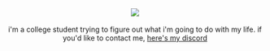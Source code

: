 <div align="center">
   <img src="https://github.com/user-attachments/assets/555c4c11-0547-419f-b6bb-4fb9eb484983" />
   <br>
   <br>
   i'm a college student trying to figure out what i'm going to do with my life. if you'd like to contact me, <a href="https://discord.com/users/195736618064281610">here's my discord</a>
</div>
